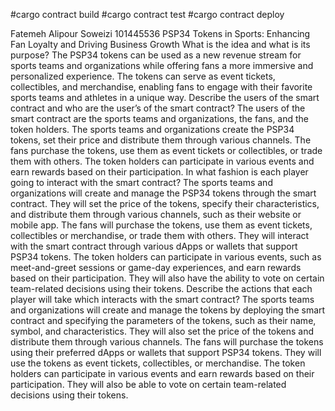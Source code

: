 #cargo contract build
#cargo contract test
#cargo contract deploy

Fatemeh Alipour Soweizi 101445536
PSP34 Tokens in Sports: Enhancing Fan Loyalty and Driving Business Growth
What is the idea and what is its purpose?
The PSP34 tokens can be used as a new revenue stream for sports teams and organizations while offering fans a more immersive and personalized experience. The tokens can serve as event tickets, collectibles, and merchandise, enabling fans to engage with their favorite sports teams and athletes in a unique way.
Describe the users of the smart contract and who are the user’s of the smart contract?
The users of the smart contract are the sports teams and organizations, the fans, and the token holders. The sports teams and organizations create the PSP34 tokens, set their price and distribute them through various channels. The fans purchase the tokens, use them as event tickets or collectibles, or trade them with others. The token holders can participate in various events and earn rewards based on their participation.
In what fashion is each player going to interact with the smart contract?
The sports teams and organizations will create and manage the PSP34 tokens through the smart contract. They will set the price of the tokens, specify their characteristics, and distribute them through various channels, such as their website or mobile app. The fans will purchase the tokens, use them as event tickets, collectibles or merchandise, or trade them with others. They will interact with the smart contract through various dApps or wallets that support PSP34 tokens. The token holders can participate in various events, such as meet-and-greet sessions or game-day experiences, and earn rewards based on their participation. They will also have the ability to vote on certain team-related decisions using their tokens.
Describe the actions that each player will take which interacts with the smart contract?
The sports teams and organizations will create and manage the tokens by deploying the smart contract and specifying the parameters of the tokens, such as their name, symbol, and characteristics. They will also set the price of the tokens and distribute them through various channels. The fans will purchase the tokens using their preferred dApps or wallets that support PSP34 tokens. They will use the tokens as event tickets, collectibles, or merchandise. The token holders can participate in various events and earn rewards based on their participation. They will also be able to vote on certain team-related decisions using their tokens.
     